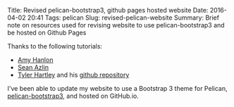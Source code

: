 Title: Revised pelican-bootstrap3, github pages hosted website
Date: 2016-04-02 20:41
Tags: pelican
Slug: revised-pelican-website
Summary: Brief note on resources used for revising website to use
pelican-bootstrap3 and be hosted on Github Pages

Thanks to the following tutorials:

- [Amy Hanlon](http://mathamy.com/migrating-to-github-pages-using-pelican.html)
- [Sean Azlin](http://seanazlin.com/creating-a-blog-on-GitHub-dot-io-with-Python.html)
- [Tyler Hartley](http://beneathdata.com/how-to/how-i-built-this-website/)
and his [github repository](https://github.com/tylerhartley/beneathdata)

I've been able to update my website to use a Bootstrap 3 theme for Pelican,
[pelican-bootstrap3](https://github.com/DandyDev/pelican-bootstrap3),
and hosted on GitHub.io.
